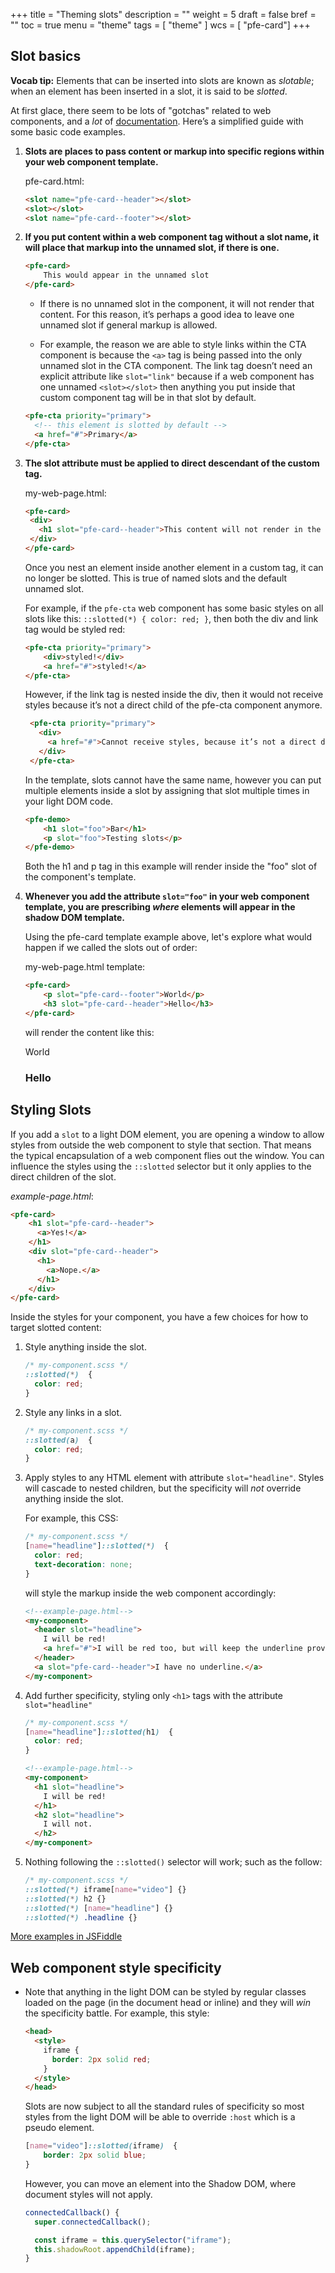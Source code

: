 +++
title = "Theming slots"
description = ""
weight = 5
draft = false
bref = ""
toc = true
menu = "theme"
tags = [ "theme" ]
wcs = [ "pfe-card"]
+++

## Slot basics

**Vocab tip:** Elements that can be inserted into slots are known as _slotable_; when an element has been inserted in a slot, it is said to be _slotted_.

At first glace, there seem to be lots of "gotchas" related to web components, and a *lot* of [documentation](https://developer.mozilla.org/en-US/docs/Web/Web_Components/Using_templates_and_slots). Here’s a simplified guide with some basic code examples.

1. **Slots are places to pass content or markup into specific regions within your web component template.**

    pfe-card.html:

    ```html
    <slot name="pfe-card--header"></slot>
    <slot></slot>
    <slot name="pfe-card--footer"></slot>
    ```

2. **If you put content within a web component tag without a slot name, it will place that markup into the unnamed slot, if there is one.**

    ```html
    <pfe-card>
        This would appear in the unnamed slot
    </pfe-card>
    ```

    * If there is no unnamed slot in the component, it will not render that content. For this reason, it’s perhaps a good idea to leave one unnamed slot if general markup is allowed.

    * For example, the reason we are able to style links within the CTA component is because the `<a>` tag is being passed into the only unnamed slot in the CTA component. The link tag doesn’t need an explicit attribute like `slot="link"` because if a web component has one unnamed `<slot></slot>` then anything you put inside that custom component tag will be in that slot by default.

    ```html
    <pfe-cta priority="primary">
      <!-- this element is slotted by default -->
      <a href="#">Primary</a>
    </pfe-cta>
    ```

3. **The slot attribute must be applied to direct descendant of the custom tag.**

    my-web-page.html:

    ```html
    <pfe-card>
     <div>
       <h1 slot="pfe-card--header">This content will not render in the header slot of the card</h1>
     </div>
    </pfe-card>
    ```

    Once you nest an element inside another element in a custom tag, it can no longer be slotted. This is true of named slots and the default unnamed slot.

    For example, if the `pfe-cta` web component has some basic styles on all slots like this: `::slotted(*) { color: red; }`, then both the div and link tag would be styled red:

    ```html
    <pfe-cta priority="primary">
        <div>styled!</div>
        <a href="#">styled!</a>
    </pfe-cta>
    ```

    However, if the link tag is nested inside the div, then it would not receive styles because it’s not a direct child of the pfe-cta component anymore.

    ```html
     <pfe-cta priority="primary">
       <div>
         <a href="#">Cannot receive styles, because it’s not a direct descendant of the slot. (The div is.)</a>
       </div>
     </pfe-cta>
    ```

    In the template, slots cannot have the same name, however you can put multiple elements inside a slot by assigning that slot multiple times in your light DOM code.

    ```html
    <pfe-demo>
        <h1 slot="foo">Bar</h1>
        <p slot="foo">Testing slots</p>
    </pfe-demo>
    ```

    Both the h1 and p tag in this example will render inside the "foo" slot of the component's template.

4. **Whenever you add the attribute `slot="foo"` in your web component template, you are prescribing *where* elements will appear in the shadow DOM template.**

    Using the pfe-card template example above, let's explore what would happen if we called the slots out of order:

    my-web-page.html template:

    ```html
    <pfe-card>
        <p slot="pfe-card--footer">World</p>
        <h3 slot="pfe-card--header">Hello</h3>
    </pfe-card>
    ```

    will render the content like this:

    <pfe-card>
      <p slot="pfe-card--footer">World</p>
      <h3 slot="pfe-card--header">Hello</h3>
    </pfe-card>

## Styling Slots

If you add a `slot` to a light DOM element, you are opening a window to allow styles from outside the web component to style that section.  That means the typical encapsulation of a web component flies out the window. You can influence the styles using the `::slotted` selector but it only applies to the direct children of the slot.

_example-page.html_:

```html
<pfe-card>
    <h1 slot="pfe-card--header">
      <a>Yes!</a>
    </h1>
    <div slot="pfe-card--header">
      <h1>
        <a>Nope.</a>
      </h1>
    </div>
</pfe-card>
```

Inside the styles for your component, you have a few choices for how to target slotted content:

1. Style anything inside the slot.

    ```css
    /* my-component.scss */
    ::slotted(*)  {
      color: red;
    }
    ```

2. Style any links in a slot.

    ```css
    /* my-component.scss */
    ::slotted(a)  {
      color: red;
    }
    ```

3. Apply styles to any HTML element with attribute `slot="headline"`. Styles will cascade to nested children, but the specificity will *not* override anything inside the slot.

    For example, this CSS:

    ```css
    /* my-component.scss */
    [name="headline"]::slotted(*)  {
      color: red;
      text-decoration: none;
    }
    ```

    will style the markup inside the web component accordingly:



    ```html
    <!--example-page.html-->
    <my-component>
      <header slot="headline">
        I will be red!
        <a href="#">I will be red too, but will keep the underline provided by the browser styles.</h2>
      </header>
      <a slot="pfe-card--header">I have no underline.</a>
    </my-component>
    ```


4. Add further specificity, styling only `<h1>` tags with the attribute `slot="headline"`

    ```css
    /* my-component.scss */
    [name="headline"]::slotted(h1)  {
      color: red;
    }
    ```

    ```html
    <!--example-page.html-->
    <my-component>
      <h1 slot="headline">
        I will be red!
      </h1>
      <h2 slot="headline">
        I will not.
      </h2>
    </my-component>
    ```

5. Nothing following the `::slotted()` selector will work; such as the follow:

    ```css
    /* my-component.scss */
    ::slotted(*) iframe[name="video"] {}
    ::slotted(*) h2 {}
    ::slotted(*) [name="headline"] {}
    ::slotted(*) .headline {}
    ```

[More examples in JSFiddle](https://jsfiddle.net/kendalltotten/qdz0tkcm/)

## Web component style specificity

* Note that anything in the light DOM can be styled by regular classes loaded on the page (in the document head or inline) and they will *win* the specificity battle. For example, this style:

    ```html
    <head>
      <style>
        iframe {
          border: 2px solid red;
        }
      </style>
    </head>
    ```

    Slots are now subject to all the standard rules of specificity so most styles from the light DOM will be able to override `:host` which is a pseudo element.

    ```css
    [name="video"]::slotted(iframe)  {
        border: 2px solid blue;
    }
    ```

    However, you can move an element into the Shadow DOM, where document styles will not apply.

    ```js
    connectedCallback() {
      super.connectedCallback();

      const iframe = this.querySelector("iframe");
      this.shadowRoot.appendChild(iframe);
    }
    ```

